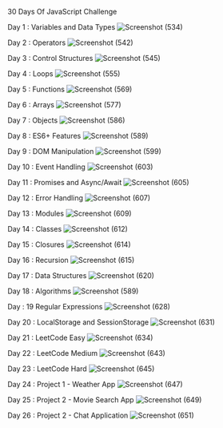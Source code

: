 30 Days Of JavaScript Challenge 


Day 1 : Variables and Data Types
![Screenshot (534)](https://github.com/user-attachments/assets/39bc1d20-53ac-45ca-9e9e-d15d03f29607)


Day 2 : Operators
![Screenshot (542)](https://github.com/user-attachments/assets/d33d808d-a407-4dad-9628-f55f7251236b)



Day 3 : Control Structures
![Screenshot (545)](https://github.com/user-attachments/assets/07303a3e-cb32-4a7c-ad63-1ed5874757ff)



Day 4 : Loops
![Screenshot (555)](https://github.com/user-attachments/assets/e97420df-165b-410e-b995-75ba1a678350)



Day 5 : Functions
![Screenshot (569)](https://github.com/user-attachments/assets/669c8fd5-3f9a-4a1c-92e6-ee481779c0eb)



Day 6 : Arrays
![Screenshot (577)](https://github.com/user-attachments/assets/6b9b2dbf-e5ee-4d60-97fe-209f656891ba)


Day 7 : Objects
![Screenshot (586)](https://github.com/user-attachments/assets/e7ed7cd1-8912-4a8b-b5be-b40ccf73812c)



Day 8 : ES6+ Features
![Screenshot (589)](https://github.com/user-attachments/assets/cd475390-59ac-41fc-ae10-4fce4d7b5b1e)



Day 9 : DOM Manipulation
![Screenshot (599)](https://github.com/user-attachments/assets/35ffc880-e0fa-4a34-b76c-c18c53d08f52)


Day 10 : Event Handling
![Screenshot (603)](https://github.com/user-attachments/assets/2736db19-a3e4-4de8-af96-949b5e3da5d8)


Day 11 : Promises and Async/Await
![Screenshot (605)](https://github.com/user-attachments/assets/1be81db3-e093-464e-975b-0896c93ceda9)


Day 12 : Error Handling
![Screenshot (607)](https://github.com/user-attachments/assets/98c442e3-7e58-4112-b8b5-3707174be093)


Day 13 : Modules
![Screenshot (609)](https://github.com/user-attachments/assets/7987dd76-a123-474c-92a0-7081d82a7baf)


Day 14 : Classes
![Screenshot (612)](https://github.com/user-attachments/assets/45594e99-822d-4781-a4c1-f414bf05052b)


Day 15 : Closures
![Screenshot (614)](https://github.com/user-attachments/assets/68a3ff7a-76fa-47fe-b31d-55360bcb1331)


Day 16 : Recursion
![Screenshot (615)](https://github.com/user-attachments/assets/a516635e-cb72-413f-b06a-a62419f81985)


Day 17 : Data Structures
![Screenshot (620)](https://github.com/user-attachments/assets/4a470f67-6832-4aa2-b668-b23669382390)


Day 18 : Algorithms
![Screenshot (589)](https://github.com/user-attachments/assets/2734374b-2f3a-4a7e-91d7-06ed5dae6356)


Day : 19 Regular Expressions
![Screenshot (628)](https://github.com/user-attachments/assets/9fd8aa38-4b95-4dd4-8888-3f7af6482646)


Day 20 : LocalStorage and SessionStorage
![Screenshot (631)](https://github.com/user-attachments/assets/4a5e447e-08cb-4e83-b51f-29c53c7f207b)


Day 21 : LeetCode Easy
![Screenshot (634)](https://github.com/user-attachments/assets/9975b4b8-771b-40e8-81e3-304787c47ca9)


Day 22 : LeetCode Medium
![Screenshot (643)](https://github.com/user-attachments/assets/fd3cb2d1-14d7-408f-924c-3c63d080f02f)


Day 23 : LeetCode Hard
![Screenshot (645)](https://github.com/user-attachments/assets/d008fc56-4fa4-4c86-888e-394f71e9f25b)


Day 24 : Project 1 - Weather App 
![Screenshot (647)](https://github.com/user-attachments/assets/4e494d8f-e001-48db-951e-a1529cf0f092)


Day 25 : Project 2 - Movie Search App
![Screenshot (649)](https://github.com/user-attachments/assets/f92578f7-b549-4b45-8a29-da024863fabb)


Day 26 : Project 2 - Chat Application
![Screenshot (651)](https://github.com/user-attachments/assets/97970b64-4bc8-435e-a113-68949e532c87)
